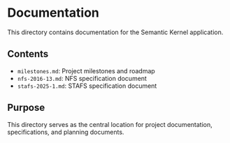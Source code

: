 # Documentation

This directory contains documentation for the Semantic Kernel application.

## Contents

- `milestones.md`: Project milestones and roadmap
- `nfs-2016-13.md`: NFS specification document
- `stafs-2025-1.md`: STAFS specification document

## Purpose

This directory serves as the central location for project documentation, specifications, and planning documents. 